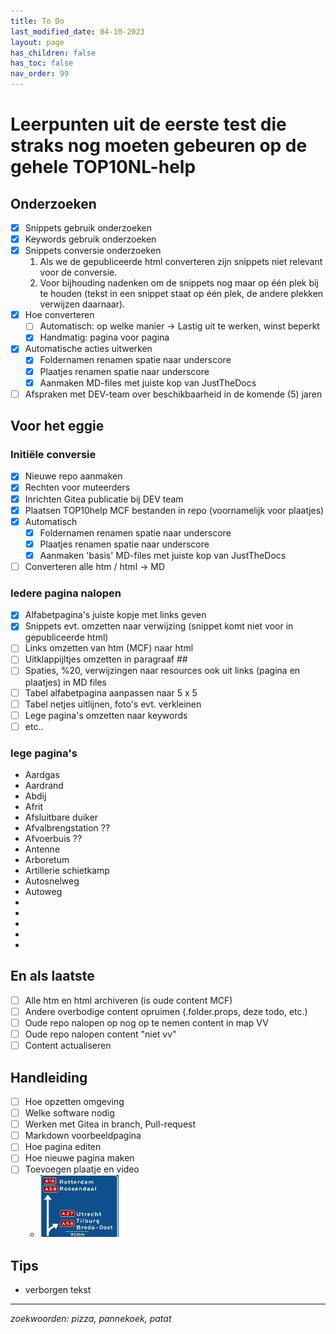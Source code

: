 ```yaml
---
title: To Do
last_modified_date: 04-10-2023
layout: page
has_children: false
has_toc: false
nav_order: 99
---
```


# Leerpunten uit de eerste test die straks nog moeten gebeuren op de gehele TOP10NL-help

## Onderzoeken
- [x] Snippets gebruik onderzoeken
- [x] Keywords gebruik onderzoeken
- [x] Snippets conversie onderzoeken
   1. Als we de gepubliceerde html converteren zijn snippets niet relevant voor de conversie.
   2. Voor bijhouding nadenken om de snippets nog maar op één plek bij te houden (tekst in een snippet staat op één plek, de andere plekken verwijzen daarnaar).
- [x] Hoe converteren
   - [ ] Automatisch: op welke manier -> Lastig uit te werken, winst beperkt
   - [x] Handmatig: pagina voor pagina
- [x] Automatische acties uitwerken
   - [x] Foldernamen renamen spatie naar underscore
   - [x] Plaatjes renamen spatie naar underscore
   - [x] Aanmaken MD-files met juiste kop van JustTheDocs
- [ ] Afspraken met DEV-team over beschikbaarheid in de komende (5) jaren

## Voor het eggie
### Initiële conversie
- [x] Nieuwe repo aanmaken
- [x] Rechten voor muteerders
- [x] Inrichten Gitea publicatie bij DEV team
- [x] Plaatsen TOP10help MCF bestanden in repo (voornamelijk voor plaatjes)
- [x] Automatisch
   - [x] Foldernamen renamen spatie naar underscore
   - [x] Plaatjes renamen spatie naar underscore
   - [x] Aanmaken 'basis' MD-files met juiste kop van JustTheDocs
- [ ] Converteren alle htm / html -> MD

### Iedere pagina nalopen
- [x] Alfabetpagina's juiste kopje met links geven
- [X] Snippets evt. omzetten naar verwijzing (snippet komt niet voor in gepubliceerde html)
- [ ] Links omzetten van htm (MCF) naar html
- [ ] Uitklappijltjes omzetten in paragraaf ##
- [ ] Spaties, %20, verwijzingen naar resources ook uit links (pagina en plaatjes) in MD files
- [ ] Tabel alfabetpagina aanpassen naar 5 x 5
- [ ] Tabel netjes uitlijnen, foto's evt. verkleinen
- [ ] Lege pagina's omzetten naar keywords
- [ ] etc..

### lege pagina's
- Aardgas
- Aardrand
- Abdij
- Afrit
- Afsluitbare duiker
- Afvalbrengstation ??
- Afvoerbuis ??
- Antenne
- Arboretum
- Artillerie schietkamp
- Autosnelweg
- Autoweg
- 
-
-
-
-

## En als laatste
- [ ] Alle htm en html archiveren (is oude content MCF)
- [ ] Andere overbodige content opruimen (.folder.props, deze todo, etc.)
- [ ] Oude repo nalopen op nog op te nemen content in map VV
- [ ] Oude repo nalopen content "niet vv"
- [ ] Content actualiseren

## Handleiding
- [ ] Hoe opzetten omgeving
- [ ] Welke software nodig
- [ ] Werken met Gitea in branch, Pull-request
- [ ] Markdown voorbeeldpagina
- [ ] Hoe pagina editen
- [ ] Hoe nieuwe pagina maken
- [ ] Toevoegen plaatje en video
   - [![Video](../verkenningsvoorschriften/A/A-Wegnummer/foto_A_wegnummers_125x100.jpg)](WFM.mp4)

## Tips
- verborgen tekst
<!--
keyword: testje
keyword: woord
-->

--------------------------------------
_zoekwoorden: pizza, pannekoek, patat_
